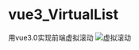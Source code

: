 # vue3_VirtualList
用vue3.0实现前端虚拟滚动
![虚拟滚动](https://user-images.githubusercontent.com/44360559/118469959-cec4fd00-b738-11eb-8e9c-7fce0b94be64.png)
